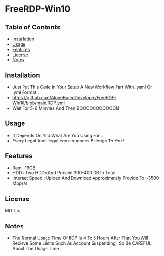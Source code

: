 # FreeRDP-Win10
## Table of Contents
- [Installation](#installation)
- [Usage](#usage)
- [Features](#features)
- [License](#license)
- [Notes](#Notes)
## Installation
- Just Put This Code In Your Setup A New Workflow Part With .yaml Or .yml Format :
- https://github.com/AloneBoredDeveloper/FreeRDP-Win10/blob/main/RDP.yml
- Wait For 5-6 Minutes And Then BOOOOOOOOOOOM 

## Usage
- It Depends On You What Are You Using For ... 
- Every Legal And Illegal consequences Belongs To You !


## Features 
- Ram : 16GB
- HDD : Two HDDs And Provide 300-400 GB In Total
- Internet Speed : Upload And Download Approximately Provide To ~3500 Mbps/s

## License 
MIT Lic

## Notes
- The Normal Usage Time Of RDP Is 4 To 5 Hours After That You Will Recieve Some Limits Such As Account Suspending . So Be CAREFUL About The Usage Time .
